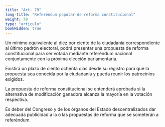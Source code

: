 ```yaml
---
title: "Art. 79"
long-title: "Referéndum popular de reforma constitucional"
weight: 79
type: "articulo"
bookHidden: true
---
```

Un mínimo equivalente al diez por ciento de la ciudadanía correspondiente al último padrón electoral, podrá presentar una propuesta de reforma constitucional para ser votada mediante referéndum nacional conjuntamente con la próxima elección parlamentaria.

Existirá un plazo de ciento ochenta días desde su registro para que la propuesta sea conocida por la ciudadanía y pueda reunir los patrocinios exigidos. 

La propuesta de reforma constitucional se entenderá aprobada si la alternativa de modificación ganadora alcanza la mayoría en la votación respectiva.

Es deber del Congreso y de los órganos del Estado descentralizados dar adecuada publicidad a  la o las propuestas de reforma que se someterán a referéndum.
